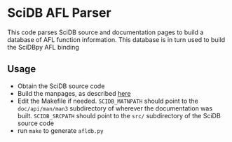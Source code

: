 # SciDB AFL Parser

This code parses SciDB source and documentation pages to build
a database of AFL function information. This database is in turn
used to build the SciDBpy AFL binding

## Usage

* Obtain the SciDB source code
* Build the manpages, as described [here](https://github.com/Paradigm4/scripts#step-1)
* Edit the Makefile if needed. `SCIDB_MATNPATH` should point to the
`doc/api/man/man3` subdirectory of wherever the documentation was built. `SCIDB_SRCPATH` should point to the `src/` subdirectory of the SciDB source code
* run `make` to generate `afldb.py`
